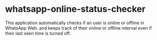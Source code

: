 # whatsapp-online-status-checker

This application automatically checks if an user is online or offline in WhatsApp Web.
and keeps track of their online or offline interval even if their last seen time is turned off.

